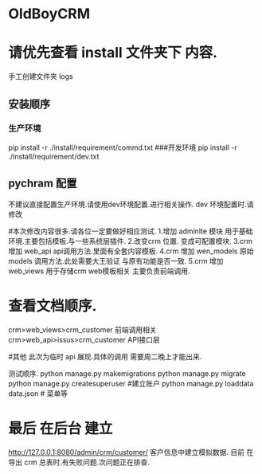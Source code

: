 # OldBoyCRM

# 请优先查看 install 文件夹下 内容.
手工创建文件夹 logs
## 安装顺序
### 生产环境
pip install -r ./install/requirement/commd.txt
###开发环境
pip install -r ./install/requirement/dev.txt
## pychram 配置
不建议直接配置生产环境.请使用dev环境配置.进行相关操作.
dev 环境配置时.请修改

#本次修改内容很多.请各位一定要做好相应测试.
1.增加 adminlte 模块 用于基础环境.主要包括模板.与一些系统层插件.
2.改变crm 位置. 变成可配置模块.
3.crm 增加 web_api api调用方法.里面有全套内容模板.
4.crm 增加 wen_models 原始 models 调用方法.此处需要大王验证 与原有功能是否一致.
5.crm 增加 web_views 用于存储crm web模板相关 主要负责前端调用.

# 查看文档顺序.
crm>web_views>crm_customer 前端调用相关
crm>web_api>issus>crm_customer API接口层

#其他
此次为临时 api 展现.具体的调用 需要周二晚上才能出来.


测试顺序.
python manage.py makemigrations
python manage.py migrate
python manage.py createsuperuser #建立账户
python manage.py loaddata data.json # 菜单等
# 最后 在后台 建立
http://127.0.0.1:8080/admin/crm/customer/
客户信息中建立模拟数据.
目前 在导出 crm 总表时.有失败问题.次问题正在排查.

